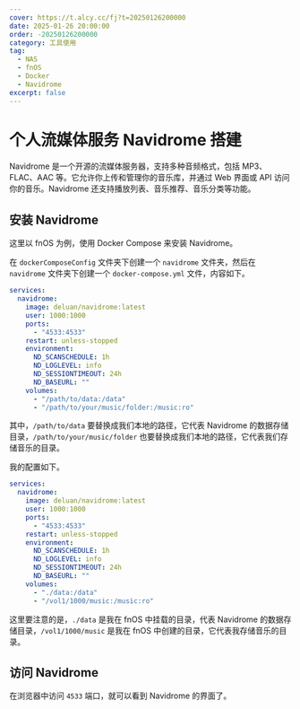 ```yaml
---
cover: https://t.alcy.cc/fj?t=20250126200000
date: 2025-01-26 20:00:00
order: -20250126200000
category: 工具使用
tag:
  - NAS
  - fnOS
  - Docker
  - Navidrome
excerpt: false
---
```


# 个人流媒体服务 Navidrome 搭建

Navidrome 是一个开源的流媒体服务器，支持多种音频格式，包括 MP3、FLAC、AAC 等。它允许你上传和管理你的音乐库，并通过 Web 界面或 API 访问你的音乐。Navidrome 还支持播放列表、音乐推荐、音乐分类等功能。

## 安装 Navidrome

这里以 fnOS 为例，使用 Docker Compose 来安装 Navidrome。

在 `dockerComposeConfig` 文件夹下创建一个 `navidrome` 文件夹，然后在 `navidrome` 文件夹下创建一个 `docker-compose.yml` 文件，内容如下。

```yaml
services:
  navidrome:
    image: deluan/navidrome:latest
    user: 1000:1000 
    ports:
      - "4533:4533"
    restart: unless-stopped
    environment:
      ND_SCANSCHEDULE: 1h
      ND_LOGLEVEL: info  
      ND_SESSIONTIMEOUT: 24h
      ND_BASEURL: ""
    volumes:
      - "/path/to/data:/data"
      - "/path/to/your/music/folder:/music:ro"
```

其中，`/path/to/data` 要替换成我们本地的路径，它代表 Navidrome 的数据存储目录，`/path/to/your/music/folder` 也要替换成我们本地的路径，它代表我们存储音乐的目录。

我的配置如下。

```yaml
services:
  navidrome:
    image: deluan/navidrome:latest
    user: 1000:1000 
    ports:
      - "4533:4533"
    restart: unless-stopped
    environment:
      ND_SCANSCHEDULE: 1h
      ND_LOGLEVEL: info  
      ND_SESSIONTIMEOUT: 24h
      ND_BASEURL: ""
    volumes:
      - "./data:/data"
      - "/vol1/1000/music:/music:ro"
```

这里要注意的是，`./data` 是我在 fnOS 中挂载的目录，代表 Navidrome 的数据存储目录，`/vol1/1000/music` 是我在 fnOS 中创建的目录，它代表我存储音乐的目录。

## 访问 Navidrome

在浏览器中访问 `4533` 端口，就可以看到 Navidrome 的界面了。